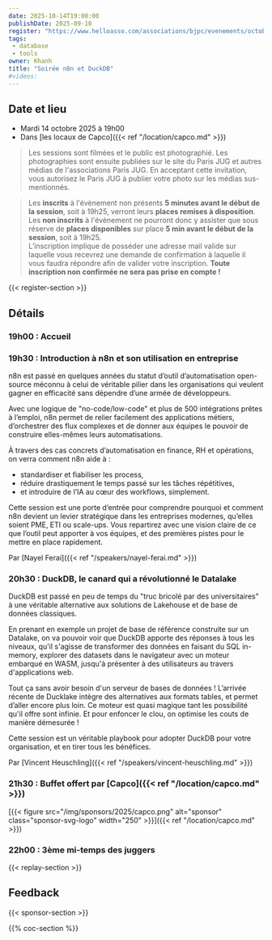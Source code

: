 ```yaml
---
date: 2025-10-14T19:00:00
publishDate: 2025-09-10
register: "https://www.helloasso.com/associations/bjpc/evenements/octobre-2025"
tags:
 - database
 - tools
owner: Khanh
title: "Soirée n8n et DuckDB"
#videos:
---
```


## Date et lieu

* Mardi 14 octobre 2025 à 19h00
* Dans [les locaux de Capco]({{< ref "/location/capco.md" >}})

> Les sessions sont filmées et le public est photographié.
Les photographies sont ensuite publiées sur le site du Paris JUG et autres médias de l'associations Paris JUG.
En acceptant cette invitation, vous autorisez le Paris JUG à publier votre photo sur les médias sus-mentionnés.

> Les **inscrits** à l'évènement non présents **5 minutes avant le début de la session**, soit à 19h25, verront leurs **places remises à disposition**.  
Les **non inscrits** à l'évènement ne pourront donc y assister que sous réserve de **places disponibles** sur place **5 min avant le début de la session**, soit à 19h25.  
L’inscription implique de posséder une adresse mail valide sur laquelle vous recevrez une demande de confirmation à laquelle il vous faudra répondre afin de valider votre inscription.
**Toute inscription non confirmée ne sera pas prise en compte !**

{{< register-section >}}

## Détails

### 19h00 : Accueil

### 19h30 : Introduction à n8n et son utilisation en entreprise

n8n est passé en quelques années du statut d’outil d’automatisation open-source méconnu à celui de véritable pilier dans les organisations qui veulent gagner en efficacité sans dépendre d’une armée de développeurs.

Avec une logique de "no-code/low-code" et plus de 500 intégrations prêtes à l’emploi, n8n permet de relier facilement des applications métiers, d’orchestrer des flux complexes et de donner aux équipes le pouvoir de construire elles-mêmes leurs automatisations.

À travers des cas concrets d’automatisation en finance, RH et opérations, on verra comment n8n aide à :
- standardiser et fiabiliser les process,
- réduire drastiquement le temps passé sur les tâches répétitives,
- et introduire de l’IA au cœur des workflows, simplement.

Cette session est une porte d’entrée pour comprendre pourquoi et comment n8n devient un levier stratégique dans les entreprises modernes, qu’elles soient PME, ETI ou scale-ups. Vous repartirez avec une vision claire de ce que l’outil peut apporter à vos équipes, et des premières pistes pour le mettre en place rapidement.

Par [Nayel Ferai]({{< ref "/speakers/nayel-ferai.md" >}})

### 20h30 : DuckDB, le canard qui a révolutionné le Datalake

DuckDB est passé en peu de temps du "truc bricolé par des universitaires" à une véritable alternative aux solutions de Lakehouse et de base de données classiques.

En prenant en exemple un projet de base de référence construite sur un Datalake, on va pouvoir voir que DuckDB apporte des réponses à tous les niveaux, qu'il s'agisse de transformer des données en faisant du SQL in-memory, explorer des datasets dans le navigateur avec un moteur embarqué en WASM, jusqu'à présenter à des utilisateurs au travers d'applications web.

Tout ça sans avoir besoin d'un serveur de bases de données !
L’arrivée récente de Ducklake intègre des alternatives aux formats tables, et permet d’aller encore plus loin. Ce moteur est quasi magique tant les possibilité qu'il offre sont infinie. Et pour enfoncer le clou, on optimise les couts de manière démesurée !

Cette session est un véritable playbook pour adopter DuckDB pour votre organisation, et en tirer tous les bénéfices.

Par [Vincent Heuschling]({{< ref "/speakers/vincent-heuschling.md" >}})

### 21h30 : Buffet offert par [Capco]({{< ref "/location/capco.md" >}})

[{{< figure src="/img/sponsors/2025/capco.png" alt="sponsor" class="sponsor-svg-logo" width="250" >}}]({{< ref "/location/capco.md" >}})

### 22h00 : 3ème mi-temps des juggers

{{< replay-section >}}

## Feedback

{{< sponsor-section >}}

{{% coc-section %}}
